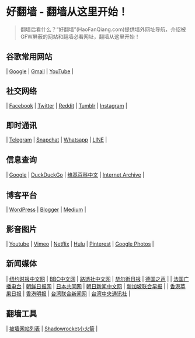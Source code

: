 # 好翻墙 - 翻墙从这里开始！

> 翻墙后看什么？“好翻墙”(HaoFanQiang.com)提供墙外网址导航，介绍被GFW屏蔽的网站和翻墙必看网址，翻墙从这里开始！

## 谷歌常用网站 ##

| [Google](https://www.google.com/) | [Gmail](https://www.gmail.com/) | [YouTube](https://www.youtube.com/) | 

## 社交网络 ##

| [Facebook](https://www.facebook.com/) | [Twitter](https://www.twitter.com/) | [Reddit](https://www.reddit.com/) | [Tumblr](http://www.tumblr.com/) | [Instagram](https://www.instagram.com/) |

## 即时通讯 ##

| [Telegram](https://telegram.org/) | [ Snapchat](https://www.snapchat.com/) | [Whatsapp](https://www.whatsapp.com/) | [LINE](https://line.me/) |

## 信息查询 ##

| [Google](https://www.google.com/) | [ DuckDuckGo](https://duckduckgo.com/) | [ 维基百科中文](https://zh.wikipedia.org/) | [Internet Archive](https://archive.org/) | 

## 博客平台 ##

| [WordPress](https://wordpress.com/) | [ Blogger](https://www.blogger.com/) | [Medium](https://www.medium.com/) |

## 影音图片 ##

| [Youtube](http://youtube.com/) | [ Vimeo](https://vimeo.com/) | [Netflix](https://www.netflix.com/) | [Hulu](http://www.hulu.com/) | [  Pinterest](https://www.pinterest.com/) | [Google Photos](https://photos.google.com/) |

## 新闻媒体 ##

| [纽约时报中文网](http://cn.nytimes.com/) | [ BBC中文网](http://bbc.co.uk/chinese/) | [ 路透社中文网](http://cn.reuters.com/) | [华尔街日报](http://cn.wsj.com/) | [  德国之声](http://www.dw.com/zh) | 
| [法国广播电台](http://chinese.rfi.fr/) | [朝鲜日报网](http://cnnews.chosun.com/) | [日本共同网](http://china.kyodonews.jp/) | [朝日新闻中文网](http://asahichinese.com/) | [新加坡联合早报](http://www.zaobao.com.sg/) |
| [ 香港苹果日报](http://hk.apple.nextmedia.com/) | [香港明报](http://mingpao.com/) | [ 台湾联合新闻网](http://udn.com/) | [台湾中央通讯社](http://www.cna.com.tw/) |

## 翻墙工具 ##

| [被墙网站列表](https://zh.wikipedia.org/wiki/%E4%B8%AD%E5%8D%8E%E4%BA%BA%E6%B0%91%E5%85%B1%E5%92%8C%E5%9B%BD%E8%A2%AB%E5%B0%81%E9%94%81%E7%BD%91%E7%AB%99%E5%88%97%E8%A1%A8) | [ Shadowrocket小火箭](https://i.shadowrocket.org/) |

